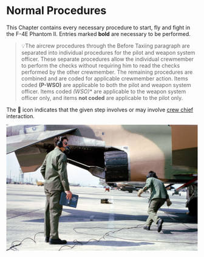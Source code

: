 # Normal Procedures

This Chapter contains every necessary procedure to start, fly and fight in the F-4E Phantom II.
Entries marked **bold** are necessary to be performed.

> 💡The aircrew procedures through the Before
> Taxiing paragraph are separated into individual
> procedures for the pilot and weapon system
> officer. These separate procedures allow the
> individual crewmember to perform the checks
> without requiring him to read the checks
> performed by the other crewmember. The
> remaining procedures are combined and are
> coded for applicable crewmember action. Items
> coded **(P-WSO)** are applicable to both the pilot
> and weapon system officer. Items coded *(WSO)**
> are applicable to the weapon system officer only,
> and items **not coded** are applicable to the pilot
> only.

The 🔧 icon indicates that the given step involves or may involve
[crew chief](../crew_chief/overview.md) interaction.

![real_life_crew_with_manual](../img/real_life_crew_with_manual.jpg)
